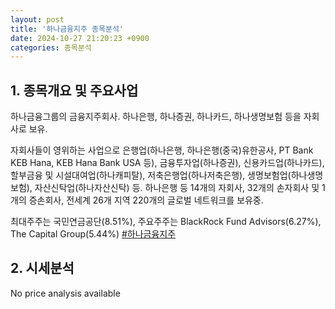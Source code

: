 ```yaml
---
layout: post
title: '하나금융지주 종목분석'
date: 2024-10-27 21:20:23 +0900
categories: 종목분석
---
```


## 1. 종목개요 및 주요사업

하나금융그룹의 금융지주회사. 하나은행, 하나증권, 하나카드, 하나생명보험 등을 자회사로 보유. 

자회사들이 영위하는 사업으로 은행업(하나은행, 하나은행(중국)유한공사, PT Bank KEB Hana, KEB Hana Bank USA 등), 금융투자업(하나증권), 신용카드업(하나카드), 할부금융 및 시설대여업(하나캐피탈), 저축은행업(하나저축은행), 생명보험업(하나생명보험), 자산신탁업(하나자산신탁) 등. 하나은행 등 14개의 자회사, 32개의 손자회사 및 1개의 증손회사, 전세계 26개 지역 220개의 글로벌 네트워크를 보유중. 

최대주주는 국민연금공단(8.51%), 주요주주는 BlackRock Fund Advisors(6.27%), The Capital Group(5.44%)
[#하나금융지주](#)

## 2. 시세분석

No price analysis available
